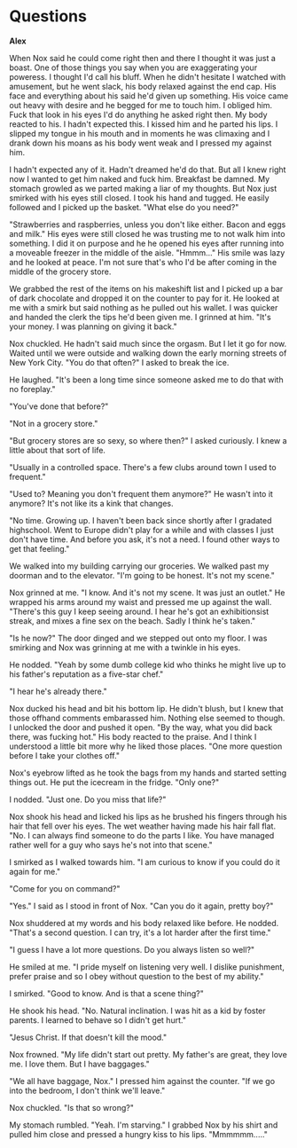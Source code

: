 # Questions

**Alex**

When Nox said he could come right then and there I thought it was just a boast.  One of those things you say when you are exaggerating your poweress.  I thought I'd call his bluff.  When he didn't hesitate I watched with amusement, but he went slack, his body relaxed against the end cap.  His face and everything about his said he'd given up something.  His voice came out heavy with desire and he begged for me to touch him.  I obliged him.  Fuck that look in his eyes I'd do anything he asked right then.  My body reacted to his.  I hadn't expected this.  I kissed him and he parted his lips.  I slipped my tongue in his mouth and in moments he was climaxing and I drank down his moans as his body went weak and I pressed my against him.

I hadn't expected any of it.  Hadn't dreamed he'd do that.  But all I knew right now I wanted to get him naked and fuck him.  Breakfast be damned.   My stomach growled as we parted making a liar of my thoughts.  But Nox just smirked with his eyes still closed.  I took his hand and tugged.  He easily followed and  I picked up the basket.  "What else do you need?"

"Strawberries and raspberries, unless you don't like either.  Bacon and eggs and milk."  His eyes were still closed he was trusting me to not walk him into something.  I did it on purpose and he he opened his eyes after running into a moveable freezer in the middle of the aisle.  "Hmmm..."  His smile was lazy and he looked at peace.  I'm not sure that's who I'd be after coming in the middle of the grocery store.

We grabbed the rest of the items on his makeshift list and I picked up a bar of dark chocolate and dropped it on the counter to pay for it.  He looked at me with a smirk but said nothing as he pulled out his wallet.  I was quicker and handed the clerk the tips he'd been given me. I grinned at him.  "It's your money.  I was planning on giving it back."

Nox chuckled.  He hadn't said much since the orgasm.  But I let it go for now.  Waited until we were outside and walking down the early morning streets of New York City.  "You do that often?"  I asked to break the ice.

He laughed.  "It's been a long time since someone asked me to do that with no foreplay."

"You've done that before?"

"Not in a grocery store."

"But grocery stores are so sexy, so where then?"  I asked curiously. I knew a little about that sort of life.

"Usually in a controlled space.  There's a few clubs around town I used to frequent."

"Used to?  Meaning you don't frequent them anymore?"  He wasn't into it anymore?  It's not like its a kink that changes.

"No time.  Growing up.  I haven't been back since shortly after I gradated highschool.  Went to Europe didn't play for a while and with classes I just don't have time.  And before you ask, it's not a need.  I found other ways to get that feeling."

We walked into my building carrying our groceries.  We walked past my doorman and to the elevator.  "I'm going to be honest.  It's not my scene."

Nox grinned at me.  "I know.  And it's not my scene.  It was just an outlet."  He wrapped his arms around my waist and pressed me up against the wall.  "There's this guy I keep seeing around.  I hear he's got an exhibitionsist streak, and mixes a fine sex on the beach.  Sadly I think he's taken."

"Is he now?"  The door dinged and we stepped out onto my floor.  I was smirking and Nox was grinning at me with a twinkle in his eyes.

He nodded.  "Yeah by some dumb college kid who thinks he might live up to his father's reputation as a five-star chef."

"I hear he's already there."

Nox ducked his head and bit his bottom lip.  He didn't blush, but I knew that those offhand comments embarassed him.  Nothing else seemed to though.  I unlocked the door and pushed it open.  "By the way, what you did back there, was fucking hot."  His body reacted to the praise.  And I think I understood a little bit more why he liked those places.  "One more question before I take your clothes off."

Nox's eyebrow lifted as he took the bags from my hands and started setting things out.  He put the icecream in the fridge.  "Only one?"

I nodded.  "Just one.  Do you miss that life?"

Nox shook his head and licked his lips as he brushed his fingers through his hair that fell over his eyes.  The wet weather having made his hair fall flat.  "No.  I can always find someone to do the parts I like.  You have managed rather well for a guy who says he's not into that scene."

I smirked as I walked towards him.  "I am curious to know if you could do it again for me."

"Come for you on command?"

"Yes."  I said as I stood in front of Nox.  "Can you do it again, pretty boy?"

Nox shuddered at my words and his body relaxed like before.  He nodded.  "That's a second question. I can try, it's a lot harder after the first time."

"I guess I have a lot more questions.   Do you always listen so well?"

He smiled at me.  "I pride myself on listening very well.  I dislike punishment, prefer praise and so I obey without question to the best of my ability."

I smirked.  "Good to know.  And is that a scene thing?"

He shook his head.  "No.  Natural inclination.  I was hit as a kid by foster parents.  I learned to behave so I didn't get hurt."

"Jesus Christ.  If that doesn't kill the mood."

Nox frowned.  "My life didn't start out pretty.  My father's are great, they love me.  I love them.  But I have baggages."

"We all have baggage, Nox."  I pressed him against the counter.  "If we go into the bedroom, I don't think we'll leave."

Nox chuckled.  "Is that so wrong?"

My stomach rumbled.  "Yeah.  I'm starving."  I grabbed Nox by his shirt and pulled him close and pressed a hungry kiss to his lips. "Mmmmmm....."
